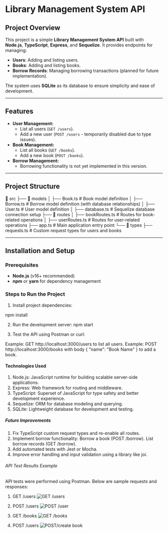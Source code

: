 # Library Management System API

## Project Overview
This project is a simple **Library Management System API** built with **Node.js**, **TypeScript**, **Express**, and **Sequelize**. It provides endpoints for managing:
- **Users**: Adding and listing users.
- **Books**: Adding and listing books.
- **Borrow Records**: Managing borrowing transactions (planned for future implementation).

The system uses **SQLite** as its database to ensure simplicity and ease of development.

---

## Features
- **User Management:**
  - List all users (`GET /users`).
  - Add a new user (`POST /users` - temporarily disabled due to type issues).
- **Book Management:**
  - List all books (`GET /books`).
  - Add a new book (`POST /books`).
- **Borrow Management:**
  - Borrowing functionality is not yet implemented in this version.

---

## Project Structure
📂 src ├── 📂 models │ ├── Book.ts # Book model definition │ ├── Borrow.ts # Borrow model definition (with database relationships) │ ├── User.ts # User model definition │ ├── database.ts # Sequelize database connection setup ├── 📂 routes │ ├── bookRoutes.ts # Routes for book-related operations │ ├── userRoutes.ts # Routes for user-related operations ├── app.ts # Main application entry point └── 📂 types ├── requests.ts # Custom request types for users and books


---

## Installation and Setup

### Prerequisites
- **Node.js** (v16+ recommended)
- **npm** or **yarn** for dependency management

### Steps to Run the Project

1. Install project dependencies:

npm install

2. Run the development server:
npm start

3. Test the API using Postman or curl:

Example: GET http://localhost:3000/users to list all users.
Example: POST http://localhost:3000/books with body { "name": "Book Name" } to add a book.

#### Technologies Used
1. Node.js: JavaScript runtime for building scalable server-side applications.
2. Express: Web framework for routing and middleware.
3. TypeScript: Superset of JavaScript for type safety and better development experience.
4. Sequelize: ORM for database modeling and querying.
5. SQLite: Lightweight database for development and testing.

##### Future Improvements
1. Fix TypeScript custom request types and re-enable all routes.
2. Implement borrow functionality:
     Borrow a book (POST /borrow).
     List borrow records (GET /borrow).
3. Add automated tests with Jest or Mocha.
4. Improve error handling and input validation using a library like joi.

###### API Test Results Example

API tests were performed using Postman. Below are sample requests and responses:

1. GET /users
![GET /users](image.getUser.png)

2. POST /users
![POST /user](image.postUser.png)

3. GET /books
![GET /books](image.getBook.png)

2. POST /users
![POST/create book](mage.postCreateBook.png)







